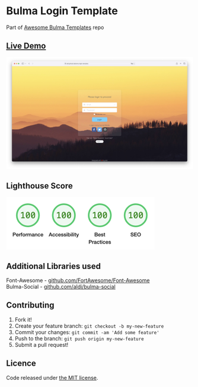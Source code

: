 # Bulma Login Template

Part of [Awesome Bulma Templates](https://github.com/aldi/awesome-bulma-templates) repo

## [Live Demo](https://aldi.github.io/bulma-login-template/index.html)

![Screenshot](screenshot.webp)

## Lighthouse Score

<img src="lighthouse.webp" width="400px">

## Additional Libraries used

Font-Awesome - [github.com/FortAwesome/Font-Awesome](https://github.com/FortAwesome/Font-Awesome)  
Bulma-Social - [github.com/aldi/bulma-social](https://github.com/aldi/bulma-social)

## Contributing

1. Fork it!
2. Create your feature branch: `git checkout -b my-new-feature`
3. Commit your changes: `git commit -am 'Add some feature'`
4. Push to the branch: `git push origin my-new-feature`
5. Submit a pull request!

## Licence

Code released under [the MIT license](https://github.com/aldi/bulma-login-template/blob/master/LICENSE.md).
